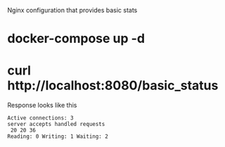 Nginx configuration that provides basic stats
# docker-compose up -d
# curl http://localhost:8080/basic_status

Response looks like this

```
Active connections: 3 
server accepts handled requests
 20 20 36 
Reading: 0 Writing: 1 Waiting: 2 
```

